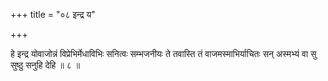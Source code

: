 +++
title = "०८ इन्द्र य"

+++

हे इन्द्र योवाजोन्नं विप्रेभिर्मेधाविभिः सनित्वः सम्भजनीयः ते तवास्ति तं वाजमस्माभिर्याचितः सन् अस्मभ्यं वा सु सुष्ठु सनुहि देहि ॥ ८ ॥